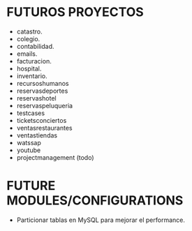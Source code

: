 # FUTUROS PROYECTOS
* catastro.
* colegio.
* contabilidad.
* emails.
* facturacion.
* hospital.
* inventario.
* recursoshumanos
* reservasdeportes
* reservashotel
* reservaspeluqueria
* testcases
* ticketsconciertos
* ventasrestaurantes
* ventastiendas
* watssap
* youtube
* projectmanagement (todo)


# FUTURE MODULES/CONFIGURATIONS
* Particionar tablas en MySQL para mejorar el performance.